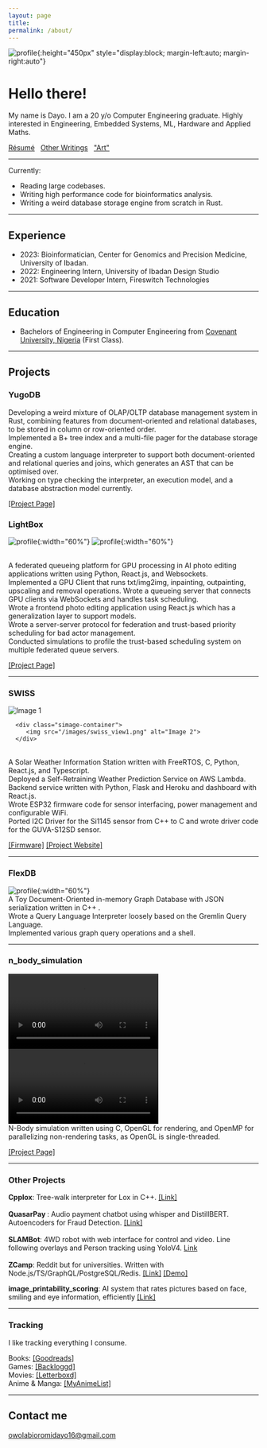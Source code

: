 ```yaml
---
layout: page
title: 
permalink: /about/
---
```




<!-- ![profile](/images/im1.jpg){:height="300px"}  -->
![profile](/images/nprof.jpg){:height="450px" style="display:block; margin-left:auto; margin-right:auto"}



# Hello there!

My name is Dayo. I am a 20 y/o Computer Engineering graduate. Highly interested in  Engineering, Embedded Systems, ML, Hardware and Applied Maths. 

[Résumé](/resume.pdf) &nbsp;  [Other Writings](/other) &nbsp; ["Art"](https://voidptr420.artstation.com/albums/7865451)
<br/>

    
***
Currently:
* Reading large codebases.
* Writing high performance code for bioinformatics analysis.
* Writing a weird database storage engine from scratch in Rust.



***
## Experience
* 2023: Bioinformatician, Center for Genomics and Precision Medicine, University of Ibadan.
* 2022: Engineering Intern, University of Ibadan Design Studio
* 2021: Software Developer Intern, Fireswitch Technologies

***
    
## Education
* Bachelors of Engineering in Computer Engineering from [Covenant University, Nigeria](https://covenantuniversity.edu.ng/) (First Class).

***
## Projects


### YugoDB


   Developing a weird mixture of OLAP/OLTP database management system in Rust, combining features from document-oriented and relational databases, to be stored in column or row-oriented order. <br>
   Implemented a B+ tree index and a multi-file pager for the database storage engine. <br>
   Creating a custom language interpreter to support both document-oriented and relational queries and joins, which generates an AST that can be optimised over. <Br> Working on type checking the interpreter, an execution model, and a database abstraction model currently.

   [[Project Page]](https://github.com/owolabioromidayo/yugodb)

### LightBox
 
   ![profile](/images/lightbox.png){:width="60%"}
   ![profile](/images/lightbox2.png){:width="60%"}
   

<br/>
   A federated queueing platform for GPU processing in AI photo editing applications written using Python, React.js, and Websockets. <br >
   Implemented a GPU Client that runs txt/img2img, inpainting, outpainting, upscaling and removal operations. Wrote a queueing server that connects GPU clients via WebSockets and handles task scheduling. <Br>
   Wrote a frontend photo editing application using React.js which has a generalization layer to support models. <br> 
   Wrote a server-server protocol for federation and trust-based priority scheduling for bad actor management. <br> 
   Conducted simulations to profile the trust-based scheduling system on multiple federated queue servers.

   [[Project Page]](https://github.com/LightBox-Fed/)


***

### SWISS

   <!-- ![profile](/images/swiss.jpg){:width="60%"} -->

   <div class="simage-grid">
      <div class="simage-container">
         <img src="/images/swiss.jpg" alt="Image 1">
      </div>
      
      <div class="simage-container">
         <img src="/images/swiss_view1.png" alt="Image 2">
      </div>

   </div>
<br/>
A Solar Weather Information Station written with FreeRTOS, C, Python, React.js, and Typescript. <br>
 Deployed a Self-Retraining Weather Prediction Service on AWS Lambda. <br>
  Backend service written with Python, Flask and Heroku and dashboard with React.js. <br> 
  Wrote ESP32 firmware code for sensor interfacing, power management and configurable WiFi. <br> 
  Ported I2C Driver for the Si1145 sensor from C++ to C and wrote driver code for the GUVA-S12SD sensor. <br>

   [[Firmware]](https://github.com/owolabioromidayo/swiss_firm) [[Project Website]](https://sites.google.com/view/swiss-uidesign/home)


***
### FlexDB

   ![profile](/images/flexdb.png){:width="60%"}
<br/>
A Toy Document-Oriented in-memory Graph Database with JSON serialization written in C++ . <br>
Wrote a Query Language Interpreter loosely based on the Gremlin Query Language. <br>
Implemented various graph query operations and a shell. <br>

***
### n_body_simulation

   <video width="60%" src="https://github.com/owolabioromidayo/nbody_simulation/assets/37741645/02768d12-e0e2-49af-9e8a-c160e18c5777" controls></video>
   <video width="60%" src="https://github.com/owolabioromidayo/nbody_simulation/assets/37741645/af1c185f-754c-426b-9e2a-1232d1e38310" controls></video>
<br/>
N-Body simulation written using C, OpenGL for rendering, and OpenMP for parallelizing non-rendering tasks,
as OpenGL is single-threaded.

   [[Project Page]](https://github.com/owolabioromidayo/nbody_simulation)


***
### Other Projects

<b>Cpplox</b>: Tree-walk interpreter for Lox in C++. [[Link]](https://github.com/owolabioromidayo/cpplox)
<br/>
<br/>
<b>QuasarPay </b>: Audio payment chatbot using whisper and DistillBERT. Autoencoders for Fraud Detection. [[Link]](https://github.com/QuasarPay)
<br/>
<br/>
<b>SLAMBot</b>: 4WD robot with web interface for control and video. Line following overlays and Person tracking using YoloV4. [Link](https://github.com/owolabioromidayo/SLAMBot) 
<br/>
<br/>
<b>ZCamp</b>: Reddit but for universities. Written with Node.js/TS/GraphQL/PostgreSQL/Redis. [[Link]](https://github.com/zcamp-inc) [[Demo]](https://youtu.be/5iQ9Wb5UmXk)


<b>image_printability_scoring</b>: AI system that rates pictures based on face, smiling and eye information, efficiently [[Link]](https://github.com/owolabioromidayo/image_printability_scoring)

***

### Tracking

I like tracking everything I consume.

Books: [[Goodreads]](https://www.goodreads.com/user/show/92638712-void) 
<br />
Games: [[Backloggd]](https://www.backloggd.com/u/__void__/)
<br />
Movies: [[Letterboxd]](https://letterboxd.com/__void__/) 
<br />
Anime & Manga: [[MyAnimeList]](https://myanimelist.net/profile/__void__)
<br />


***
## Contact me
[owolabioromidayo16@gmail.com](mailto:owolabioromidayo16@gmail.com)
